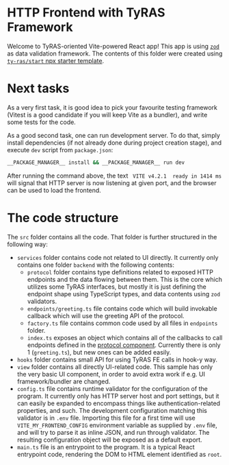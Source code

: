 # HTTP Frontend with TyRAS Framework

Welcome to TyRAS-oriented Vite-powered React app!
This app is using [`zod`](https://github.com/colinhacks/zod) as data validation framework.
The contents of this folder were created using [`ty-ras/start` npx starter template](https://github.com/ty-ras/meta/tree/main/start).

# Next tasks

As a very first task, it is good idea to pick your favourite testing framework (Vitest is a good candidate if you will keep Vite as a bundler), and write some tests for the code.

As a good second task, one can run development server.
To do that, simply install dependencies (if not already done during project creation stage), and execute `dev` script from `package.json`:
```sh
__PACKAGE_MANAGER__ install && __PACKAGE_MANAGER__ run dev
```

After running the command above, the text ` VITE v4.2.1  ready in 1414 ms` will signal that HTTP server is now listening at given port, and the browser can be used to load the frontend.

# The code structure

The `src` folder contains all the code.
That folder is further structured in the following way:
- `services` folder contains code not related to UI directly. It currently only contains one folder `backend` with the following contents:
    - `protocol` folder contains type definitions related to exposed HTTP endpoints and the data flowing between them.
      This is the core which utilizes some TyRAS interfaces, but mostly it is just defining the endpoint shape using TypeScript types, and data contents using `zod` validators. 
    - `endpoints/greeting.ts` file contains code which will build invokable callback which will use the greeting API of the protocol.
    - `factory.ts` file contains common code used by all files in `endpoints` folder.
    - `index.ts` exposes an object which contains all of the callbacks to call endpoints defined in the [protocol component](../protocol).
      Currently there is only 1 (`greeting.ts`), but new ones can be added easily.
- `hooks` folder contains small API for using TyRAS FE calls in hook-y way.
- `view` folder contains all directly UI-related code.
  This sample has only the very basic UI component, in order to avoid extra work if e.g. UI framework/bundler are changed.
- `config.ts` file contains runtime validator for the configuration of the program.
  It currently only has HTTP server host and port settings, but it can easily be expanded to encompass things like authentication-related properties, and such.
  The development configuration matching this validator is in `.env` file.
  Importing this file for a first time will use `VITE_MY_FRONTEND_CONFIG` environment variable as supplied by `.env` file, and will try to parse it as inline JSON, and run through validator.
  The resulting configuration object will be exposed as a default export.
- `main.ts` file is an entrypoint to the program.
  It is a typical React entrypoint code, rendering the DOM to HTML element identified as `root`.